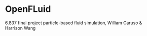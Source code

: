 # OpenFLuid
6.837 final project particle-based fluid simulation, William Caruso &amp; Harrison Wang
